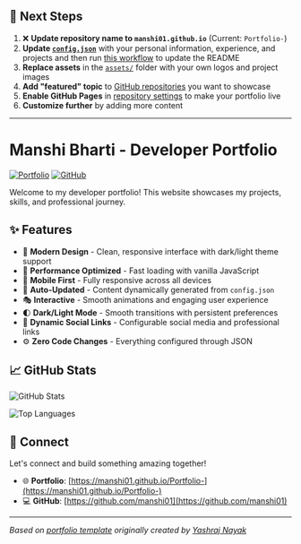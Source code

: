 ## 🚀 Next Steps

1. ❌ **Update repository name to `manshi01.github.io`** (Current: `Portfolio-`)
2. **Update [`config.json`](https://github.com/manshi01/Portfolio-/blob/main/config.json)** with your personal information, experience, and projects and then run [this workflow](https://github.com/manshi01/Portfolio-/actions/workflows/update-readme.yml) to update the README
3. **Replace assets** in the [`assets/`](https://github.com/manshi01/Portfolio-/tree/main/assets/) folder with your own logos and project images
4. **Add "featured" topic** to [GitHub repositories](https://github.com/manshi01?tab=repositories) you want to showcase
5. **Enable GitHub Pages** in [repository settings](https://github.com/manshi01/Portfolio-/settings/pages) to make your portfolio live
6. **Customize further** by adding more content

---

# Manshi Bharti - Developer Portfolio

<div align="left">
  
[![Portfolio](https://img.shields.io/badge/🌐_Visit_Portfolio-Live-brightgreen?style=for-the-badge)](https://manshi01.github.io/Portfolio-)
[![GitHub](https://img.shields.io/badge/GitHub-Profile-181717?style=for-the-badge&logo=github)](https://github.com/manshi01)

</div>

Welcome to my developer portfolio! This website showcases my projects, skills, and professional journey.

## ✨ Features

- 🎨 **Modern Design** - Clean, responsive interface with dark/light theme support
- 🚀 **Performance Optimized** - Fast loading with vanilla JavaScript
- 📱 **Mobile First** - Fully responsive across all devices
- 🔄 **Auto-Updated** - Content dynamically generated from `config.json`
- 🎭 **Interactive** - Smooth animations and engaging user experience
- 🌓 **Dark/Light Mode** - Smooth transitions with persistent preferences
- 🔗 **Dynamic Social Links** - Configurable social media and professional links
- ⚙️ **Zero Code Changes** - Everything configured through JSON

## 📈 GitHub Stats

<div align="left">

![GitHub Stats](https://github-readme-stats.vercel.app/api?username=manshi01&theme=dark&hide_border=true&include_all_commits=true&count_private=true)

![Top Languages](https://github-readme-stats.vercel.app/api/top-langs/?username=manshi01&theme=dark&hide_border=true&include_all_commits=true&count_private=true&layout=compact)

</div>

## 🤝 Connect

Let's connect and build something amazing together!

- 🌐 **Portfolio**: [https://manshi01.github.io/Portfolio-](https://manshi01.github.io/Portfolio-)
- 💻 **GitHub**: [https://github.com/manshi01](https://github.com/manshi01)

---

*Based on [portfolio template](https://github.com/yashrajnayak/developer-portfolio) originally created by [Yashraj Nayak](https://github.com/yashrajnayak)*